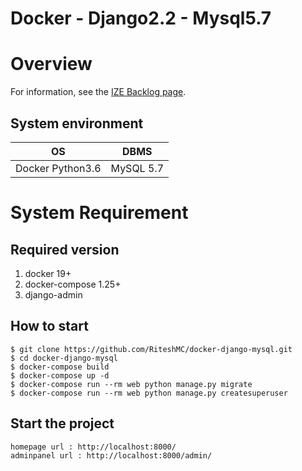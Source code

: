 Docker - Django2.2 - Mysql5.7
===

# Overview

For information, see the [IZE Backlog page](https://ize.backlog.jp/git/ALS_SOURCE/anshinlight_web.git).

## System environment
| OS | DBMS |
| --- | --- |
| Docker Python3.6 | MySQL 5.7 |

# System Requirement

## Required version
1. docker 19+
2. docker-compose 1.25+
3. django-admin

## How to start
```
$ git clone https://github.com/RiteshMC/docker-django-mysql.git
$ cd docker-django-mysql
$ docker-compose build
$ docker-compose up -d
$ docker-compose run --rm web python manage.py migrate
$ docker-compose run --rm web python manage.py createsuperuser
```

## Start the project
```
homepage url : http://localhost:8000/
adminpanel url : http://localhost:8000/admin/
```